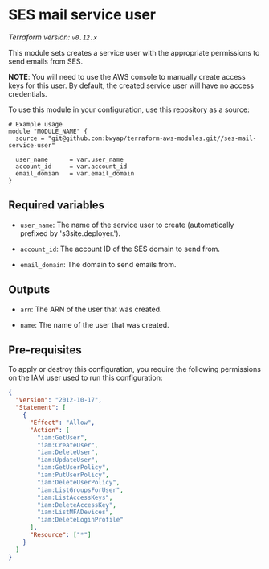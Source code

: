 # SES mail service user

_Terraform version: `v0.12.x`_

This module sets creates a service user with the appropriate permissions to send emails from SES.

**NOTE**: You will need to use the AWS console to manually create access keys for this user. By default, the created service user will have no access credentials.

To use this module in your configuration, use this repository as a source:

```hcl
# Example usage
module "MODULE_NAME" {
  source = "git@github.com:bwyap/terraform-aws-modules.git//ses-mail-service-user"

  user_name      = var.user_name
  account_id     = var.account_id
  email_domian   = var.email_domain
}
```

## Required variables

- `user_name`: The name of the service user to create (automatically prefixed by 's3site.deployer.').

- `account_id`: The account ID of the SES domain to send from.

- `email_domain`: The domain to send emails from.

## Outputs

- `arn`: The ARN of the user that was created.

- `name`: The name of the user that was created.

## Pre-requisites

To apply or destroy this configuration, you require the following permissions on the IAM user used to run this configuration:

```json
{
  "Version": "2012-10-17",
  "Statement": [
    {
      "Effect": "Allow",
      "Action": [
        "iam:GetUser",
        "iam:CreateUser",
        "iam:DeleteUser",
        "iam:UpdateUser",
        "iam:GetUserPolicy",
        "iam:PutUserPolicy",
        "iam:DeleteUserPolicy",
        "iam:ListGroupsForUser",
        "iam:ListAccessKeys",
        "iam:DeleteAccessKey",
        "iam:ListMFADevices",
        "iam:DeleteLoginProfile"
      ],
      "Resource": ["*"]
    }
  ]
}
```
